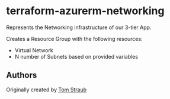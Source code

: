 # terraform-azurerm-networking

Represents the Networking infrastructure of our 3-tier App.

Creates a Resource Group with the following resources:

- Virtual Network
- N number of Subnets based on provided variables

## Authors

Originally created by [Tom Straub](https://github.com/straubt1)